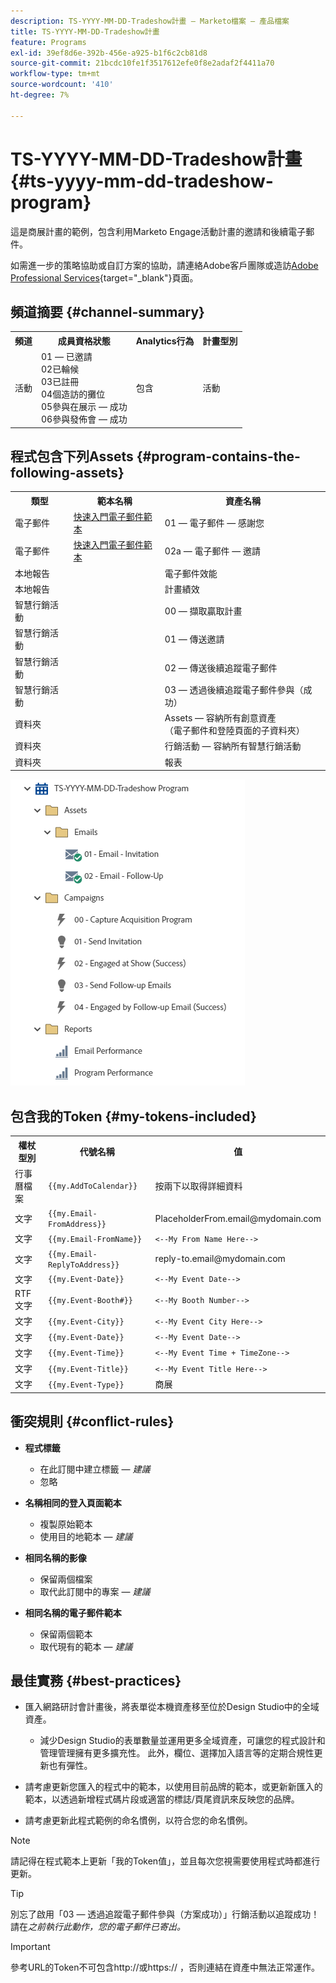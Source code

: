 ```yaml
---
description: TS-YYYY-MM-DD-Tradeshow計畫 — Marketo檔案 — 產品檔案
title: TS-YYYY-MM-DD-Tradeshow計畫
feature: Programs
exl-id: 39ef8d6e-392b-456e-a925-b1f6c2cb81d8
source-git-commit: 21bcdc10fe1f3517612efe0f8e2adaf2f4411a70
workflow-type: tm+mt
source-wordcount: '410'
ht-degree: 7%

---
```


# TS-YYYY-MM-DD-Tradeshow計畫 {#ts-yyyy-mm-dd-tradeshow-program}

這是商展計畫的範例，包含利用Marketo Engage活動計畫的邀請和後續電子郵件。

如需進一步的策略協助或自訂方案的協助，請連絡Adobe客戶團隊或造訪[Adobe Professional Services](https://business.adobe.com/customers/consulting-services/main.html){target="_blank"}頁面。

## 頻道摘要 {#channel-summary}

<table style="table-layout:auto">
 <tbody>
  <tr>
   <th>頻道</th>
   <th>成員資格狀態</th>
   <th>Analytics行為</th>
   <th>計畫型別</th>
  </tr>
  <tr>
   <td>活動</td>
   <td>01 — 已邀請
   <br/>02已輪候
   <br/>03已註冊
   <br/>04個造訪的攤位
   <br/>05參與在展示 — 成功
   <br/>06參與發佈會 — 成功</td>
   <td>包含</td>
   <td>活動</td>
  </tr>
 </tbody>
</table>

## 程式包含下列Assets {#program-contains-the-following-assets}

<table style="table-layout:auto">
 <tbody>
  <tr>
   <th>類型</th>
   <th>範本名稱</th>
   <th>資產名稱</th>
  </tr>
  <tr>
   <td>電子郵件</td>
   <td><a href="/help/marketo/product-docs/core-marketo-concepts/programs/program-library/quick-start-email-template.md" target="_blank">快速入門電子郵件範本</a></td>
   <td>01 — 電子郵件 — 感謝您</td>
  </tr>
   <tr>
   <td>電子郵件</td>
   <td><a href="/help/marketo/product-docs/core-marketo-concepts/programs/program-library/quick-start-email-template.md" target="_blank">快速入門電子郵件範本</a></td>
   <td>02a — 電子郵件 — 邀請</td>
  </tr>
  <tr>
  <tr>
   <td>本地報告</td>
   <td> </td>
   <td>電子郵件效能</td>
  </tr>
  <tr>
   <td>本地報告</td>
   <td> </td>
   <td>計畫績效</td>
  </tr>
  <tr>
   <td>智慧行銷活動</td>
   <td> </td>
   <td>00 — 擷取贏取計畫</td>
  </tr>
  <tr>
   <td>智慧行銷活動</td>
   <td> </td>
   <td>01 — 傳送邀請</td>
  </tr>
   <tr>
   <td>智慧行銷活動</td>
   <td> </td>
   <td>02 — 傳送後續追蹤電子郵件</td>
  </tr>
   <tr>
   <td>智慧行銷活動</td>
   <td> </td>
   <td>03 — 透過後續追蹤電子郵件參與（成功）</td>
  </tr>
  <tr>
   <td>資料夾</td>
   <td> </td>
   <td>Assets — 容納所有創意資產
<br/>（電子郵件和登陸頁面的子資料夾）</td>
  </tr>
  <tr>
   <td>資料夾</td>
   <td> </td>
   <td>行銷活動 — 容納所有智慧行銷活動</td>
  </tr>
  <tr>
   <td>資料夾</td>
   <td> </td>
   <td>報表</td>
  </tr>
 </tbody>
</table>

![](assets/ts-yyyy-mm-dd-tradeshow-program-1.png)

## 包含我的Token {#my-tokens-included}

<table style="table-layout:auto">
 <tbody>
  <tr>
   <th>權杖型別</th>
   <th>代號名稱</th>
   <th>值</th>
  </tr>
  <tr>
   <td>行事曆檔案</td>
   <td><code>{{my.AddToCalendar}}</code></td>
   <td>按兩下以取得詳細資料</td>
  </tr>
  <tr>
   <td>文字</td>
   <td><code>{{my.Email-FromAddress}}</code></td>
   <td>PlaceholderFrom.email@mydomain.com</td>
  </tr>
  <tr>
   <td>文字</td>
   <td><code>{{my.Email-FromName}}</code></td>
   <td><code><--My From Name Here--></code></td>
  </tr>
  <tr>
   <td>文字</td>
   <td><code>{{my.Email-ReplyToAddress}}</code></td>
   <td>reply-to.email@mydomain.com</td>
  </tr>
  <tr>
   <td>文字</td>
   <td><code>{{my.Event-Date}}</code></td>
   <td><code><--My Event Date--></code></td>
  </tr>
   <tr>
   <td>RTF文字</td>
   <td><code>{{my.Event-Booth#}}</code></td>
   <td><code><--My Booth Number--></code></td>
  </tr>
   <tr>
   <td>文字</td>
   <td><code>{{my.Event-City}}</code></td>
   <td><code><--My Event City Here--></code></td>
  </tr>
  <tr>
   <td>文字</td>
   <td><code>{{my.Event-Date}}</code></td>
   <td><code><--My Event Date--></code></td>
  </tr>
  <tr>
   <td>文字</td>
   <td><code>{{my.Event-Time}}</code></td>
   <td><code><--My Event Time + TimeZone--></code></td>
  </tr>
  <tr>
   <td>文字</td>
   <td><code>{{my.Event-Title}}</code></td>
   <td><code><--My Event Title Here--></code></td>
  </tr>
  <tr>
   <td>文字</td>
   <td><code>{{my.Event-Type}}</code></td>
   <td>商展</td>
  </tr>
 </tbody>
</table>

## 衝突規則 {#conflict-rules}

* **程式標籤**
   * 在此訂閱中建立標籤 — _建議_
   * 忽略

* **名稱相同的登入頁面範本**
   * 複製原始範本
   * 使用目的地範本 — _建議_

* **相同名稱的影像**
   * 保留兩個檔案
   * 取代此訂閱中的專案 — _建議_

* **相同名稱的電子郵件範本**
   * 保留兩個範本
   * 取代現有的範本 — _建議_

## 最佳實務 {#best-practices}

* 匯入網路研討會計畫後，將表單從本機資產移至位於Design Studio中的全域資產。
   * 減少Design Studio的表單數量並運用更多全域資產，可讓您的程式設計和管理管理擁有更多擴充性。 此外，欄位、選擇加入語言等的定期合規性更新也有彈性。

* 請考慮更新您匯入的程式中的範本，以使用目前品牌的範本，或更新新匯入的範本，以透過新增程式碼片段或適當的標誌/頁尾資訊來反映您的品牌。

* 請考慮更新此程式範例的命名慣例，以符合您的命名慣例。

>[!NOTE]
>
>請記得在程式範本上更新「我的Token值」，並且每次您視需要使用程式時都進行更新。

>[!TIP]
>
>別忘了啟用「03 — 透過追蹤電子郵件參與（方案成功）」行銷活動以追蹤成功！ 請在&#x200B;_之前執行此動作，您的電子郵件已寄出。_

>[!IMPORTANT]
>
>參考URL的Token不可包含http://或https:// ，否則連結在資產中無法正常運作。
